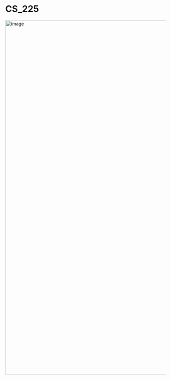 # CS_225
<img width="1108" alt="image" src="https://user-images.githubusercontent.com/104997567/202225098-24c8c3cc-1a2f-49fd-9adc-4b4d9ae97b80.png">
